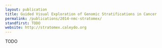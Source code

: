 ```yaml
---
layout: publication
title: Guided Visual Exploration of Genomic Stratifications in Cancer
permalink: /publications/2014-nmc-stratomex/
standfirst: TODO
website: http://stratomex.caleydo.org
---
```


TODO